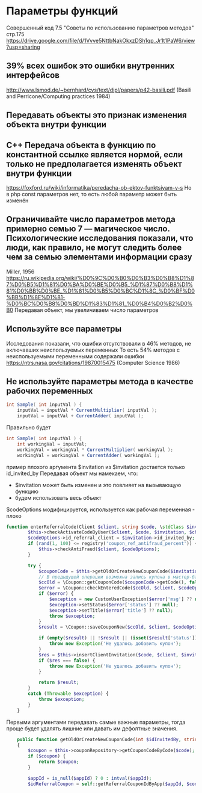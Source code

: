Параметры функций
=================

Совершенный код 7.5 "Советы по использованию параметров методов" стр.175
https://drive.google.com/file/d/1Vvve5NttbNakOkxzDSh1qp_Jr1t1PaW6/view?usp=sharing

39% всех ошибок это ошибки внутренних интерфейсов
-------------------------------------------------

http://www.lsmod.de/~bernhard/cvs/text/dipl/papers/p42-basili.pdf (Basili and Perricone/Computing practices 1984)

Передавать объекты это признак изменения объекта внутри функции
-----------------------------------

С++ Передача объекта в функцию по константной ссылке является нормой, если только не предполагается изменять объект внутри функции
------------------

https://foxford.ru/wiki/informatika/peredacha-ob-ektov-funktsiyam-v-s
Но в php const параметров нет, то есть любой параметр может быть изменён

Ограничивайте число параметров метода примерно семью 7 — магическое число. Психологические исследования показали, что люди, как правило, не могут следить более чем за семью элементами информации сразу
--------------------

Miller, 1956 https://ru.wikipedia.org/wiki/%D0%9C%D0%B0%D0%B3%D0%B8%D1%87%D0%B5%D1%81%D0%BA%D0%BE%D0%B5_%D1%87%D0%B8%D1%81%D0%BB%D0%BE_%D1%81%D0%B5%D0%BC%D1%8C_%D0%BF%D0%BB%D1%8E%D1%81-%D0%BC%D0%B8%D0%BD%D1%83%D1%81_%D0%B4%D0%B2%D0%B0
Передавая объект, мы увеличиваем число параметров

Используйте все параметры
---------------

Исследования показали, что ошибки отсутствовали в 46% методов, не включавших неиспользуемых переменных
То есть 54% методов с неиспользуемыми переменными содержали ошибки
https://ntrs.nasa.gov/citations/19870015475 (Computer Science 1986)

Не используйте параметры метода в качестве рабочих переменных
----------------

```java
int Sample( int inputVal ) {
    inputVal = inputVal * CurrentMultiplier( inputVal );
    inputVal = inputVal + CurrentAdder( inputVal );
```

Правильно будет

```java
int Sample( int inputVal ) {
    int workingVal = inputVal;
    workingVal = workingVal * CurrentMultiplier( workingVal );
    workingVal = workingVal + CurrentAdder( workingVal );
```

пример плохого аргумента $invitation
из $invitation достается только id_invited_by
Передавая объект мы намекаем, что:
- $invitation может быть изменен и это повлияет на вызывающую функцию
- будем использовать весь объект

$codeOptions модифицируется, используется как рабочая переменная - плохо

```php
function enterReferralCode(Client $client, string $code, \stdClass $invitation, CouponSaveCodeOptions $codeOptions, bool $checkCard = false) {
        $this->checkActivateCodeByUser($client, $code, $invitation, $checkCard); // <- тут может показаться, что нужен объект $invitation, но это не так :)
        $codeOptions->id_referral_client = $invitation->id_invited_by;
        if (rand(1, 100) <= registry('coupon_ref_antifraud_percent')) {
            $this->checkAntiFraud($client, $codeOptions);
        }

        try {
            $couponCode = $this->getOldOrCreateNewCouponCode($invitation->id_invited_by, $code, $codeOptions->app_id);
            // В предыдущей операции возможна запись купона в мастер-базу, поэтому далее читаем тоже с мастера
            $ccOld = \Coupon::getCouponCode($couponCode->getCode(), false);
            $error = \Coupon::checkEnteredCode($ccOld, $client, $codeOptions);
            if ($error) {
                $exception = new CustomUserException($error['msg'] ?? null);
                $exception->setStatus($error['status'] ?? null);
                $exception->setTitle($error['title'] ?? null);
                throw $exception;
            }
            $result = \Coupon::saveCouponNew($ccOld, $client, $codeOptions);

            if (empty($result) || !$result || (isset($result['status']) && $result['status'] == 0)) {
                throw new Exception('Не удалось добавить купон');
            }
            $res = $this->insertClientInvitation($code, $client, $invitation->id_invited_by);
            if ($res === false) {
                throw new Exception('Не удалось добавить купон');
            }

            return $result;
        }
        catch (Throwable $exception) {
            throw $exception;
        }
    }
```

Первыми аргументами передавать самые важные параметры, тогда проще будет удалять лишние или давать им дефолтные значения.

```php
    public function getOldOrCreateNewCouponCode(int $idInvitedBy, string $code, ?int $appId = 0): Code
    {
        $coupon = $this->couponRepository->getCouponCodeByCode($code);
        if ($coupon) {
            return $coupon;
        }

        $appId = is_null($appId) ? 0 : intval($appId);
        $idReferralCoupon = self::getReferralCouponIdByApp($appId, $code);
```
